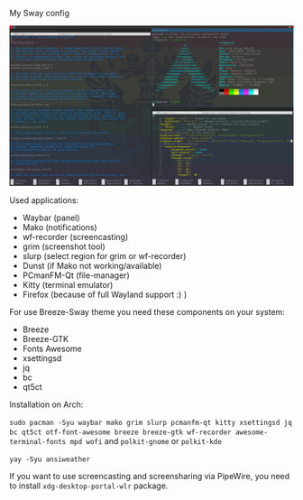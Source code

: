 My Sway config 

![Sway Screenshot](https://github.com/Kurwa228/dotfiles-sway/blob/master/20220215_11h49m18s_grim.png)

Used applications:

* Waybar (panel)
* Mako (notifications)
* wf-recorder (screencasting)
* grim (screenshot tool)
* slurp (select region for grim or wf-recorder)
* Dunst (if Mako not working/available)
* PCmanFM-Qt (file-manager)
* Kitty (terminal emulator)
* Firefox (because of full Wayland support :) )

For use Breeze-Sway theme you need these components on your system:

* Breeze
* Breeze-GTK
* Fonts Awesome
* xsettingsd
* jq
* bc
* qt5ct

Installation on Arch:

`sudo pacman -Syu waybar mako grim slurp pcmanfm-qt kitty xsettingsd
jq bc qt5ct otf-font-awesome breeze breeze-gtk wf-recorder awesome-terminal-fonts mpd wofi` and `polkit-gnome` or `polkit-kde`

`yay -Syu ansiweather`

If you want to use screencasting and screensharing via PipeWire, you need to install `xdg-desktop-portal-wlr` package.
